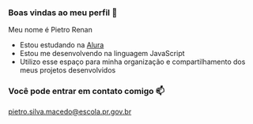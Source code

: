 ### Boas vindas ao meu perfil 💙

Meu nome é Pietro Renan

- Estou estudando na [Alura](https://www.alura.com.br)
- Estou me desenvolvendo na linguagem JavaScript
- Utilizo esse espaço para minha organização e compartilhamento dos meus projetos desenvolvidos

### Você pode entrar em contato comigo 📫

pietro.silva.macedo@escola.pr.gov.br


